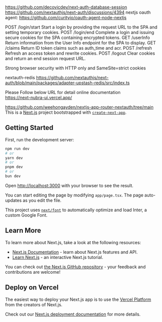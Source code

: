 https://github.com/decovicdev/next-auth-database-session
https://github.com/nextauthjs/next-auth/discussions/4394
nextjs oauth agent:
  https://github.com/curityio/oauth-agent-node-nextjs

  POST /login/start	Start a login by providing the request URL to the SPA and setting temporary cookies.
  POST /login/end	Complete a login and issuing secure cookies for the SPA containing encrypted tokens.
  GET /userInfo	Return information from the User Info endpoint for the SPA to display.
  GET /claims	Return ID token claims such as auth_time and acr.
  POST /refresh	Refresh an access token and rewrite cookies.
  POST /logout	Clear cookies and return an end session request URL.


  Strong browser security with HTTP only and SameSite=strict cookies

nextauth-redis
https://github.com/nextauthjs/next-auth/blob/main/packages/adapter-upstash-redis/src/index.ts

Please Follow below URL for detail online documentation  
    https://next-nubra-ui.vercel.app/  


  https://github.com/weehongayden/nextjs-app-router-nextauth/tree/main      
This is a [Next.js](https://nextjs.org/) project bootstrapped with [`create-next-app`](https://github.com/vercel/next.js/tree/canary/packages/create-next-app).

## Getting Started

First, run the development server:

```bash
npm run dev
# or
yarn dev
# or
pnpm dev
# or
bun dev
```

Open [http://localhost:3000](http://localhost:3000) with your browser to see the result.

You can start editing the page by modifying `app/page.tsx`. The page auto-updates as you edit the file.

This project uses [`next/font`](https://nextjs.org/docs/basic-features/font-optimization) to automatically optimize and load Inter, a custom Google Font.

## Learn More

To learn more about Next.js, take a look at the following resources:

- [Next.js Documentation](https://nextjs.org/docs) - learn about Next.js features and API.
- [Learn Next.js](https://nextjs.org/learn) - an interactive Next.js tutorial.

You can check out [the Next.js GitHub repository](https://github.com/vercel/next.js/) - your feedback and contributions are welcome!

## Deploy on Vercel

The easiest way to deploy your Next.js app is to use the [Vercel Platform](https://vercel.com/new?utm_medium=default-template&filter=next.js&utm_source=create-next-app&utm_campaign=create-next-app-readme) from the creators of Next.js.

Check out our [Next.js deployment documentation](https://nextjs.org/docs/deployment) for more details.
